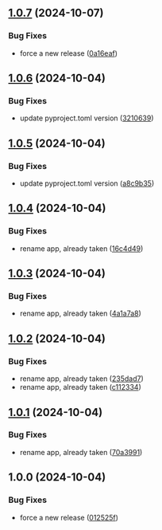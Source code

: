 ## [1.0.7](https://github.com/philchristensen/django-slackbot/compare/v1.0.6...v1.0.7) (2024-10-07)

### Bug Fixes

* force a new release ([0a16eaf](https://github.com/philchristensen/django-slackbot/commit/0a16eaf3082a5a709d78d6055c0c85c6e85ccaaf))

## [1.0.6](https://github.com/philchristensen/django-slackbot/compare/v1.0.5...v1.0.6) (2024-10-04)

### Bug Fixes

* update pyproject.toml version ([3210639](https://github.com/philchristensen/django-slackbot/commit/32106390716717f00a67b118886cb901aaad1e70))

## [1.0.5](https://github.com/philchristensen/django-slackbot/compare/v1.0.4...v1.0.5) (2024-10-04)

### Bug Fixes

* update pyproject.toml version ([a8c9b35](https://github.com/philchristensen/django-slackbot/commit/a8c9b35de509251f80036e3df518d4c4a1c8da89))

## [1.0.4](https://github.com/philchristensen/django-slackbot/compare/v1.0.3...v1.0.4) (2024-10-04)

### Bug Fixes

* rename app, already taken ([16c4d49](https://github.com/philchristensen/django-slackbot/commit/16c4d49dde9059cf42e49a9b3540241f5ea17261))

## [1.0.3](https://github.com/philchristensen/django-slackbot/compare/v1.0.2...v1.0.3) (2024-10-04)

### Bug Fixes

* rename app, already taken ([4a1a7a8](https://github.com/philchristensen/django-slackbot/commit/4a1a7a86f328c8dce9bb3ddba9488a18b876edea))

## [1.0.2](https://github.com/philchristensen/django-slackbot/compare/v1.0.1...v1.0.2) (2024-10-04)

### Bug Fixes

* rename app, already taken ([235dad7](https://github.com/philchristensen/django-slackbot/commit/235dad7aa764431b60883c8ec2b2aed7b927d8cc))
* rename app, already taken ([c112334](https://github.com/philchristensen/django-slackbot/commit/c112334792d7436a0a5ef76234dd301448f7b62b))

## [1.0.1](https://github.com/philchristensen/django-slack-bot/compare/v1.0.0...v1.0.1) (2024-10-04)

### Bug Fixes

* rename app, already taken ([70a3991](https://github.com/philchristensen/django-slack-bot/commit/70a3991fa4ad3ca764ee856168a34b9c19f6af3e))

## 1.0.0 (2024-10-04)

### Bug Fixes

* force a new release ([012525f](https://github.com/philchristensen/django-slack/commit/012525f3d71c8cbd705ce1560e5b1c6f31e8ec69))

